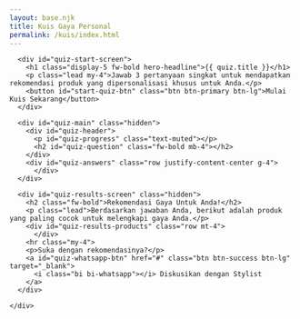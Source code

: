 ```yaml
---
layout: base.njk
title: Kuis Gaya Personal
permalink: /kuis/index.html
---
```


<div class="container my-5 py-5">
  <div class="row justify-content-center">
    <div class="col-lg-8 text-center" id="quiz-container">

      <div id="quiz-start-screen">
        <h1 class="display-5 fw-bold hero-headline">{{ quiz.title }}</h1>
        <p class="lead my-4">Jawab 3 pertanyaan singkat untuk mendapatkan rekomendasi produk yang dipersonalisasi khusus untuk Anda.</p>
        <button id="start-quiz-btn" class="btn btn-primary btn-lg">Mulai Kuis Sekarang</button>
      </div>

      <div id="quiz-main" class="hidden">
        <div id="quiz-header">
          <p id="quiz-progress" class="text-muted"></p>
          <h2 id="quiz-question" class="fw-bold mb-4"></h2>
        </div>
        <div id="quiz-answers" class="row justify-content-center g-4">
          </div>
      </div>

      <div id="quiz-results-screen" class="hidden">
        <h2 class="fw-bold">Rekomendasi Gaya Untuk Anda!</h2>
        <p class="lead">Berdasarkan jawaban Anda, berikut adalah produk yang paling cocok untuk melengkapi gaya Anda.</p>
        <div id="quiz-results-products" class="row mt-4">
          </div>
        <hr class="my-4">
        <p>Suka dengan rekomendasinya?</p>
        <a id="quiz-whatsapp-btn" href="#" class="btn btn-success btn-lg" target="_blank">
          <i class="bi bi-whatsapp"></i> Diskusikan dengan Stylist
        </a>
      </div>

    </div>
  </div>
</div>

<script>
  const allProducts = {{ products | dump | safe }};
  const quizData = {{ quiz | dump | safe }};
</script>